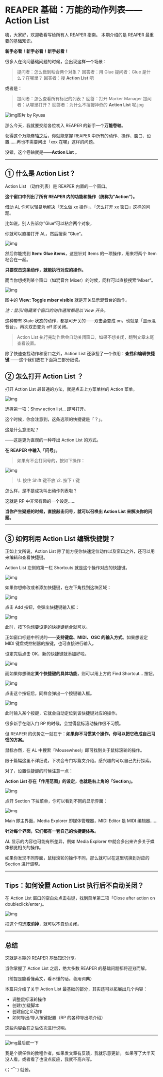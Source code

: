 # REAPER 基础：万能的动作列表——Action List

嗨，大家好，欢迎收看写给所有人 REAPER 指南。 本期介绍的是 REAPER 最重要的基础知识。

**新手必看！新手必看！新手必看！**



很多人在询问基础问题的时候，会出现这样一个场景：

> 提问者：怎么做到粘合两个对象？
> 回答者：用 Glue
> 提问者：Glue 是什么？在哪里？
> 回答者：搜 **Action List** 吧

或者是：

> 提问者：怎么查看所有标记的列表？
> 回答：打开 Marker Manager
> 提问者：从哪里打开？
> 回答者：为什么不搜搜神奇的 **Action List** 呢.jpg

![img](https://pic2.zhimg.com/80/v2-32a494232f4c2028be8c2c6a2d715bc5_hd.jpg)图片 by Ryusa



那么今天，我就要交给各位初入 REAPER 的新手一个**万能卷轴**。

获得这个万能卷轴之后，你就能掌握 REAPER 中所有的动作、操作、窗口、设置……再也不需要问出「xxx 在哪」这样的问题。

没错，这个卷轴就是——**Action List** 。

------

## **① 什么是 Action List？**

Action List （动作列表）是 REAPER 内置的一个窗口。

**这个窗口中列出了所有 REAPER 内的功能和操作（统称为”Action“）。**

借助 AL 你可以轻易地解决「怎么做 xx 操作」、「怎么打开 xx 窗口」这样的问题。

比如说，别人告诉你”Glue“可以粘合两个对象，

你就可以直接打开 AL，然后搜索 ”Glue“。

![img](https://pic3.zhimg.com/80/v2-0ee4f7eedbeca01ed0068fb18671589a_hd.jpg)



然后你能找到 **Item: Glue items**，这是针对 Items 的一项操作，用来将两个 Item 粘合在一起。

**只要双击这条动作，就能执行对应的操作。**

而当你想找到某个窗口（如混音台 Mixer）的时候，同样可以直接搜索“Mixer”。

![img](https://pic3.zhimg.com/80/v2-17e042ffd1e4f7c34db0dd9a5f54656a_hd.jpg)

图中的 **View: Toggle mixer visible** 就是开关显示混音台的动作。

*注：显示/隐藏某个窗口的动作通常都是以 View 开头。*

这种带有 State 状态的动作，都是可开关的——双击会变成 on，也就是「显示混音台」，再次双击变为 off 即关闭。

> Action List 执行完动作后会自动关闭窗口，如果不想关闭，翻到文章末尾查看设置。

除了快速查找动作和窗口之外，Action List 还承担了一个作用：**查找和编辑快捷键**
——这个我们放在下面第三部分细说。

## **② 怎么打开 Action List ？**

打开 Action List 最普通的方法，就是点击上方菜单栏的 Action 菜单。

![img](https://pic2.zhimg.com/80/v2-f9a3a7a5562a24ebaf2dc4c67afa0b11_hd.jpg)

选择第一项：Show action list... 即可打开。

这个时候，你会注意到，这条选项的快捷键是「？」。

这是什么意思呢？

——这是更为直观的一种呼出 Action List 的方式。

**在 REAPER 中输入「问号」。**

> 如果有不会打问号的，按如下操作：

![img](https://pic1.zhimg.com/80/v2-32a13b571d923a627d39cf8a0c97352c_hd.jpg)

> \1. 按住 Shift 键不放
> \2. 按下 / 键

怎么样，是不是成功叫出动作列表啦？

这就是 RP 中非常有趣的一个设定……

**当你产生疑惑的时候，直接敲击问号，就可以召唤出 Action List 来解决你的问题。**

------

## **③ 如何利用 Action List 编辑快捷键？**

正如上文所说，Action List 除了能方便你快速定位动作以及窗口之外，还可以用来编辑和查看快捷键。

Action List 左侧的第一栏 Shortcuts 就是这个操作对应的快捷键。

![img](https://pic2.zhimg.com/80/v2-0d92e25416028dd3e358ffef2bb348d5_hd.jpg)

如果你想修改或者添加快捷键，在左下角找到这块区域：

![img](https://pic3.zhimg.com/80/v2-c769c59c73233c58aad854ab7f847ac2_hd.jpg)

点击 Add 按钮，会弹出快捷键输入框：

![img](https://pic1.zhimg.com/80/v2-67d0789aee21ca31cad1a7633bc7da80_hd.jpg)

此时，按下你想要设定的快捷键组合就可以。

正如窗口标题中所说的——**支持键盘、MIDI、OSC 的输入方式**。如果想设定 MIDI 键盘或控制器的按键，也可直接进行输入。

设定完后点击 OK，新的快捷键就添加好啦。

![img](https://pic1.zhimg.com/80/v2-11880c77dc711292abf09d2bc9bc1350_hd.jpg)



而如果你想确定**某个快捷键的具体功能**，则可以用上方的 Find Shortcut... 按钮。

![img](https://pic4.zhimg.com/80/v2-d86c99b3d600b9e7ae2239dbc11c6c6b_hd.jpg)

点击这个按钮后，同样会弹出一个按键输入框。

![img](https://pic4.zhimg.com/80/v2-3d0a1e6cbff5417f37d59fe844b2ac37_hd.jpg)

此时输入某个按键，它就会自动定位到该快捷键对应的操作。

很多新手在刚入门 RP 的时候，会觉得鼠标滚动操作很不习惯。

但 REAPER 的优势之一就在于：**如果你不习惯某个操作，你可以把它改成自己习惯的方案。**

鼠标亦然，在 AL 中搜索「Mousewheel」即可找到关于鼠标滚轮的操作。

限于篇幅这里不详细说，下次会专门写篇文介绍。感兴趣的可以自己先行探索。



对了，设置快捷键的时候注意一点：

**Action List 存在「作用范围」的设定，也就是右上角的「Section」。**

![img](https://pic3.zhimg.com/80/v2-8049620c3c77453f05e0d3627584f82a_hd.jpg)

点开 Section 下拉菜单，你可以看到不同的显示界面：

![img](https://pic3.zhimg.com/80/v2-0e46161141ec3edfc4dc2fca69b83eca_hd.png)

Main 即主界面，Media Explorer 即媒体管理器，MIDI Editor 是 MIDI 编辑器……

**针对每个界面，它们都有一套自己的快捷键体系。**

AL 显示的内容也可能有所差异，例如 Media Explorer 中就会多出来许多关于媒体预览相关的操作。

如果你发现不同界面，鼠标滚轮的操作不同，那么就可以在这里切换到对应的 Section 进行调整。

------

## **Tips：如何设置 Action List 执行后不自动关闭？**

在 Action List 窗口的空白处点击右键，找到菜单第二项「Close after action on doubleclick/enter」。



![img](https://pic1.zhimg.com/80/v2-3994ac896fc74ffc7d49a3adc0b06584_hd.jpg)



把这个勾选**取消掉**，就可以不自动关闭。

------

## **总结**

这就是本期的 REAPER 基础知识分享。

当你掌握了 Action List 之后，绝大多数 REAPER 的基础问题都将迎刃而解。

（前提是能看懂英文，看不懂的话，善用词典）

本篇只介绍了关于 Action List 最基础的部分，其实还可以拓展出几个内容：

- 调整鼠标滚轮操作
- 创建/加载脚本
- 创建自定义动作
- 如何导出/导入按键配置（RP 的各种导出项介绍）



这些内容会在之后依次进行说明。



------

![img](https://pic4.zhimg.com/80/v2-7914f602a13767a4ba09c8debccf1117_hd.jpg)最后皮一下

我是个很任性的教程作者，如果发文章有反馈，我就乐意更新。
如果写了大半天没人看，或者看了也没点反应，我就不高兴写。

(；′⌒`) 就酱。